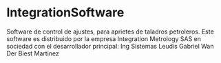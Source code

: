 # IntegrationSoftware

Software de control de ajustes, para aprietes de taladros petroleros.
Este software es distribuido por la empresa Integration Metrology SAS en sociedad con el desarrollador principal:
Ing Sistemas Leudis Gabriel Wan Der Biest Martinez



